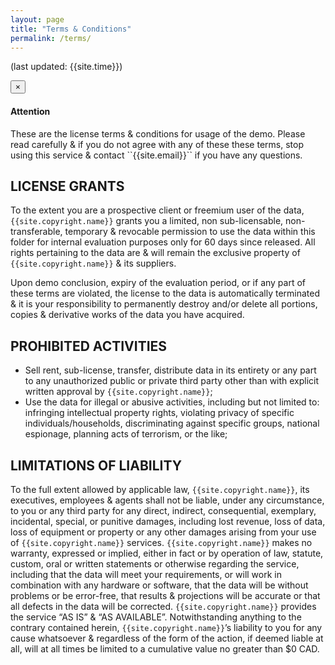 ```yaml
---
layout: page
title: "Terms & Conditions"
permalink: /terms/
---
```


(last updated: {{site.time}})

<div class="alert alert-dismissible alert-warning">
  <button type="button" class="close" data-dismiss="alert">&times;</button>
  <h4>Attention</h4>
  <p>These are the license terms & conditions for usage of the demo. Please read carefully & if you do not agree with any of these these terms, stop using this service & contact ``{{site.email}}`` if you have any questions.</p>
</div>


## LICENSE GRANTS
To the extent you are a prospective client or freemium user of the data, ``{{site.copyright.name}}`` grants you a limited, non sub-licensable, non-transferable, temporary & revocable permission to use the data within this folder for internal evaluation purposes only for 60 days since released. All rights pertaining to the data are & will remain the exclusive property of ``{{site.copyright.name}}`` & its suppliers. 

Upon demo conclusion, expiry of the evaluation period, or if any part of these terms are violated, the license to the data is automatically terminated & it is your responsibility to permanently destroy and/or delete all portions, copies & derivative works of the data you have acquired.

## PROHIBITED ACTIVITIES
* Sell rent, sub-license, transfer, distribute data in its entirety or any part to any unauthorized public or private third party other than with explicit written approval by ``{{site.copyright.name}}``;
* Use the data for illegal or abusive activities, including but not limited to: infringing intellectual property rights, violating privacy of specific individuals/households, discriminating against specific groups, national espionage, planning acts of terrorism, or the like;

## LIMITATIONS OF LIABILITY
To the full extent allowed by applicable law, ``{{site.copyright.name}}``, its executives, employees & agents shall not be liable, under any circumstance, to you or any third party for any direct, indirect, consequential, exemplary, incidental, special, or punitive damages, including lost revenue, loss of data, loss of equipment or property or any other damages arising from your use of ``{{site.copyright.name}}`` services. ``{{site.copyright.name}}`` makes no warranty, expressed or implied, either in fact or by operation of law, statute, custom, oral or written statements or otherwise regarding the service, including that the data will meet your requirements, or will work in combination with any hardware or software, that the data will be without problems or be error-free, that results & projections will be accurate or that all defects in the data will be corrected. ``{{site.copyright.name}}`` provides the service “AS IS” & “AS AVAILABLE”. Notwithstanding anything to the contrary contained herein, ``{{site.copyright.name}}``’s liability to you for any cause whatsoever & regardless of the form of the action, if deemed liable at all, will at all times be limited to a cumulative value no greater than $0 CAD.
